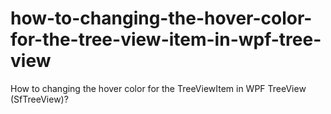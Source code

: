 # how-to-changing-the-hover-color-for-the-tree-view-item-in-wpf-tree-view
How to changing the hover color for the TreeViewItem in WPF TreeView (SfTreeView)?
